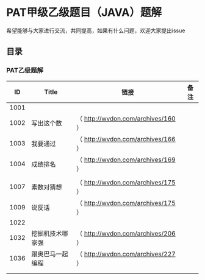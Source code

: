 # PAT甲级乙级题目（JAVA）题解

希望能够与大家进行交流，共同提高，如果有什么问题，欢迎大家提出issue

## 目录

### PAT乙级题解

| ID   | Title            | 链接                                | 备注 |
| ---- | ---------------- | ----------------------------------- | ---- |
| 1001 |                  |                                     |      |
| 1002 | 写出这个数       | （ http://wvdon.com/archives/160 ） |      |
| 1003 | 我要通过         | （ http://wvdon.com/archives/166 ） |      |
| 1004 | 成绩排名         | （ http://wvdon.com/archives/169 ） |      |
|      |                  |                                     |      |
| 1007 | 素数对猜想       | （ http://wvdon.com/archives/175 ） |      |
| 1009 | 说反话           | （ http://wvdon.com/archives/175 ） |      |
| 1022 |                  |                                     |      |
| 1032 | 挖掘机技术哪家强 | （ http://wvdon.com/archives/206 ） |      |
| 1036 | 跟奥巴马一起编程 | （ http://wvdon.com/archives/227 ） |      |
|      |                  |                                     |      |
|      |                  |                                     |      |

